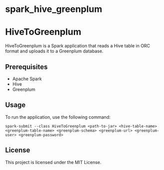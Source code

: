 # spark_hive_greenplum
# HiveToGreenplum

HiveToGreenplum is a Spark application that reads a Hive table in ORC format and uploads it to a Greenplum database.

## Prerequisites

- Apache Spark
- Hive
- Greenplum

## Usage

To run the application, use the following command:

```
spark-submit --class HiveToGreenplum <path-to-jar> <hive-table-name> <greenplum-table-name> <greenplum-schema> <greenplum-url> <greenplum-user> <greenplum-password>
```

## License

This project is licensed under the MIT License.
